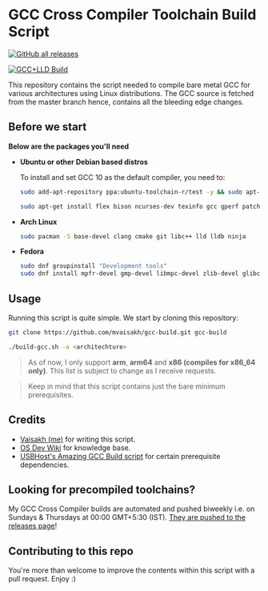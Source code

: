 # GCC Cross Compiler Toolchain Build Script

[![GitHub all releases](https://img.shields.io/github/downloads/indiff/gcc-build/total)](https://github.com/indiff/gcc-build/releases)

[![GCC+LLD Build](https://github.com/indiff/gcc-build/actions/workflows/toolchain-build.yml/badge.svg)](https://github.com/indiff/gcc-build/actions/workflows/toolchain-build.yml)

This repository contains the script needed to compile bare metal GCC for various architectures using Linux distributions. The GCC source is fetched from the master branch hence, contains all the bleeding edge changes.

## Before we start

**Below are the packages you'll need**

* **Ubuntu or other Debian based distros**

    To install and set GCC 10 as the default compiler, you need to:

    ```bash
    sudo add-apt-repository ppa:ubuntu-toolchain-r/test -y && sudo apt-get update
    ```

    ```bash
    sudo apt-get install flex bison ncurses-dev texinfo gcc gperf patch libtool automake g++ libncurses5-dev gawk subversion expat libexpat1-dev python-all-dev binutils-dev bc libcap-dev autoconf libgmp-dev build-essential pkg-config libmpc-dev libmpfr-dev autopoint gettext txt2man liblzma-dev libssl-dev libz-dev mercurial wget tar gcc-10 g++-10 zstd --fix-broken --fix-missing
    ```

* **Arch Linux**

    ```bash
    sudo pacman -S base-devel clang cmake git libc++ lld lldb ninja
    ```

* **Fedora**

    ```bash
    sudo dnf groupinstall "Development tools"
    sudo dnf install mpfr-devel gmp-devel libmpc-devel zlib-devel glibc-devel.i686 glibc-devel binutils-devel g++ texinfo bison flex cmake which clang ninja-build lld bzip2
    ```

## Usage

Running this script is quite simple. We start by cloning this repository:
```bash
git clone https://github.com/mvaisakh/gcc-build.git gcc-build
```
```bash
./build-gcc.sh -a <architechture>
```
> As of now, I only support **arm**, **arm64** and **x86 (compiles for x86_64 only)**. This list is subject to change as I receive requests.

> Keep in mind that this script contains just the bare minimum prerequisites.

## Credits

* [Vaisakh (me)](https://github.com/mvaisakh/) for writing this script.
* [OS Dev Wiki](https://wiki.osdev.org) for knowledge base.
* [USBHost's Amazing GCC Build script](https://github.com/USBhost/build-tools-gcc) for certain prerequisite dependencies.

## Looking for precompiled toolchains?

My GCC Cross Compiler builds are automated and pushed biweekly i.e. on Sundays & Thursdays at 00:00 GMT+5:30 (IST). [They are pushed to the releases page](https://github.com/mvaisakh/gcc-build/releases/latest)!

## Contributing to this repo

You're more than welcome to improve the contents within this script with a pull request. Enjoy :)
